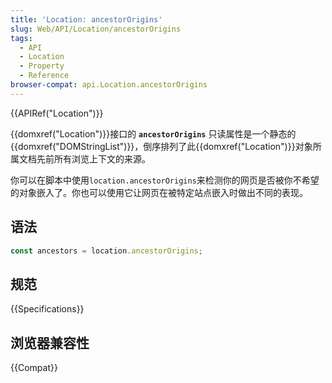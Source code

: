 ```yaml
---
title: 'Location: ancestorOrigins'
slug: Web/API/Location/ancestorOrigins
tags:
  - API
  - Location
  - Property
  - Reference
browser-compat: api.Location.ancestorOrigins
---
```

{{APIRef("Location")}}

{{domxref("Location")}}接口的 **`ancestorOrigins`** 只读属性是一个静态的{{domxref("DOMStringList")}}，倒序排列了此{{domxref("Location")}}对象所属文档先前所有浏览上下文的来源。

你可以在脚本中使用`location.ancestorOrigins`来检测你的网页是否被你不希望的对象嵌入了。你也可以使用它让网页在被特定站点嵌入时做出不同的表现。

## 语法

```js
const ancestors = location.ancestorOrigins;
```

## 规范

{{Specifications}}

## 浏览器兼容性

{{Compat}}
